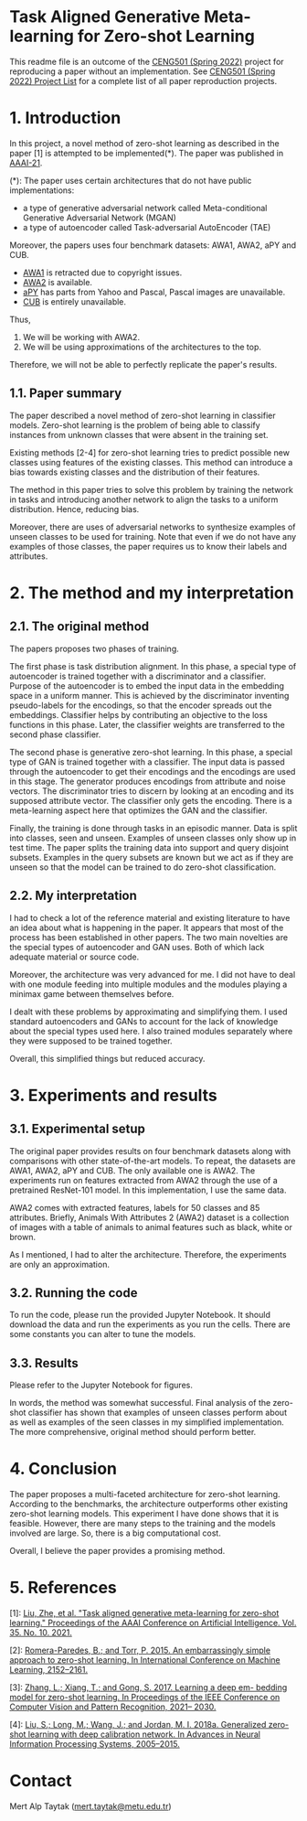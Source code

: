 # Task Aligned Generative Meta-learning for Zero-shot Learning
This readme file is an outcome of the [CENG501 (Spring 2022)](https://ceng.metu.edu.tr/~skalkan/DL/) project for reproducing a paper without an implementation. See [CENG501 (Spring 2022) Project List](https://github.com/CENG501-Projects/CENG501-Spring2022) for a complete list of all paper reproduction projects.

# 1. Introduction
In this project, a novel method of zero-shot learning as described in the paper [1] is attempted to be implemented(*). The paper was published in [AAAI-21](https://aaai.org/Conferences/AAAI-21/).

(*): The paper uses certain architectures that do not have public implementations:
* a type of generative adversarial network called Meta-conditional Generative Adversarial Network (MGAN)
* a type of autoencoder called Task-adversarial AutoEncoder (TAE)

Moreover, the papers uses four benchmark datasets: AWA1, AWA2, aPY and CUB.
* [AWA1](https://paperswithcode.com/dataset/awa-1) is retracted due to copyright issues.
* [AWA2](https://paperswithcode.com/dataset/awa2-1) is available.
* [aPY](https://paperswithcode.com/dataset/apy) has parts from Yahoo and Pascal, Pascal images are unavailable.
* [CUB](https://paperswithcode.com/dataset/cub-200-2011) is entirely unavailable.

Thus,
1. We will be working with AWA2.
2. We will be using approximations of the architectures to the top.

Therefore, we will not be able to perfectly replicate the paper's results.

## 1.1. Paper summary
The paper described a novel method of zero-shot learning in classifier models. Zero-shot learning is the problem of being able to classify instances from unknown classes that were absent in the training set.

Existing methods [2-4] for zero-shot learning tries to predict possible new classes using features of the existing classes. This method can introduce a bias towards existing classes and the distribution of their features.

The method in this paper tries to solve this problem by training the network in tasks and introducing another network to align the tasks to a uniform distribution. Hence, reducing bias.

Moreover, there are uses of adversarial networks to synthesize examples of unseen classes to be used for training. Note that even if we do not have any examples of those classes, the paper requires us to know their labels and attributes.

# 2. The method and my interpretation
## 2.1. The original method

The papers proposes two phases of training. 

The first phase is task distribution alignment. In this phase, a special type of autoencoder is trained together with a discriminator and a classifier. Purpose of the autoencoder is to embed the input data in the embedding space in a uniform manner. This is achieved by the discriminator inventing pseudo-labels for the encodings, so that the encoder spreads out the embeddings. Classifier helps by contributing an objective to the loss functions in this phase. Later, the classifier weights are transferred to the second phase classifier.

The second phase is generative zero-shot learning. In this phase, a special type of GAN is trained together with a classifier. The input data is passed through the autoencoder to get their encodings and the encodings are used in this stage. The generator produces encodings from attribute and noise vectors. The discriminator tries to discern by looking at an encoding and its supposed attribute vector. The classifier only gets the encoding. There is a meta-learning aspect here that optimizes the GAN and the classifier.

Finally, the training is done through tasks in an episodic manner. Data is split into classes, seen and unseen. Examples of unseen classes only show up in test time. The paper splits the training data into support and query disjoint subsets. Examples in the query subsets are known but we act as if they are unseen so that the model can be trained to do zero-shot classification.

## 2.2. My interpretation

I had to check a lot of the reference material and existing literature to have an idea about what is happening in the paper. It appears that most of the process has been established in other papers. The two main novelties are the special types of autoencoder and GAN uses. Both of which lack adequate material or source code.

Moreover, the architecture was very advanced for me. I did not have to deal with one module feeding into multiple modules and the modules playing a minimax game between themselves before.

I dealt with these problems by approximating and simplifying them. I used standard autoencoders and GANs to account for the lack of knowledge about the special types used here. I also trained modules separately where they were supposed to be trained together.

Overall, this simplified things but reduced accuracy.

# 3. Experiments and results
## 3.1. Experimental setup

The original paper provides results on four benchmark datasets along with comparisons with other state-of-the-art models. To repeat, the datasets are AWA1, AWA2, aPY and CUB. The only available one is AWA2. The experiments run on features extracted from AWA2 through the use of a pretrained ResNet-101 model. In this implementation, I use the same data.

AWA2 comes with extracted features, labels for 50 classes and 85 attributes. Briefly, Animals With Attributes 2 (AWA2) dataset is a collection of images with a table of animals to animal features such as black, white or brown.

As I mentioned, I had to alter the architecture. Therefore, the experiments are only an approximation.

## 3.2. Running the code

To run the code, please run the provided Jupyter Notebook. It should download the data and run the experiments as you run the cells. There are some constants you can alter to tune the models.

## 3.3. Results

Please refer to the Jupyter Notebook for figures.

In words, the method was somewhat successful. Final analysis of the zero-shot classifier has shown that examples of unseen classes perform about as well as examples of the seen classes in my simplified implementation. The more comprehensive, original method should perform better.

# 4. Conclusion

The paper proposes a multi-faceted architecture for zero-shot learning. According to the benchmarks, the architecture outperforms other existing zero-shot learning models. This experiment I have done shows that it is feasible. However, there are many steps to the training and the models involved are large. So, there is a big computational cost.

Overall, I believe the paper provides a promising method.

# 5. References
[1]: [Liu, Zhe, et al. "Task aligned generative meta-learning for zero-shot learning." Proceedings of the AAAI Conference on Artificial Intelligence. Vol. 35. No. 10. 2021.](https://ojs.aaai.org/index.php/AAAI/article/download/17057/16864)

[2]: [Romera-Paredes, B.; and Torr, P. 2015. An embarrassingly simple
approach to zero-shot learning. In International Conference on
Machine Learning, 2152–2161.](https://proceedings.mlr.press/v37/romera-paredes15.html)

[3]: [Zhang, L.; Xiang, T.; and Gong, S. 2017. Learning a deep em-
bedding model for zero-shot learning. In Proceedings of the IEEE
Conference on Computer Vision and Pattern Recognition, 2021–
2030.](https://www.semanticscholar.org/paper/Learning-a-Deep-Embedding-Model-for-Zero-Shot-Zhang-Xiang/c4f67bb310ef9b5dca6623d3aa890182d9e828e7)

[4]: [Liu, S.; Long, M.; Wang, J.; and Jordan, M. I. 2018a. Generalized
zero-shot learning with deep calibration network. In Advances in
Neural Information Processing Systems, 2005–2015.](https://papers.neurips.cc/paper/2018/file/1587965fb4d4b5afe8428a4a024feb0d-Paper.pdf)

# Contact
Mert Alp Taytak (mert.taytak@metu.edu.tr)
